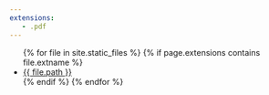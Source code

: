 ```yaml
---
extensions:
   - .pdf
---
```


<ul>
{% for file in site.static_files %}
    {% if page.extensions contains file.extname %}
        <li><a href="{{ site.github.baseurl }}{{ file.path }}">{{ file.path }}</a></li>
    {% endif %}
{% endfor %}
</ul>
